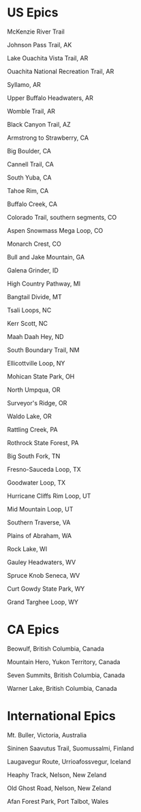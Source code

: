 # US Epics
McKenzie River Trail

Johnson Pass Trail, AK

Lake Ouachita Vista Trail, AR

Ouachita National Recreation Trail, AR

Syllamo, AR

Upper Buffalo Headwaters, AR

Womble Trail, AR

Black Canyon Trail, AZ

Armstrong to Strawberry, CA

Big Boulder, CA

Cannell Trail, CA

South Yuba, CA

Tahoe Rim, CA

Buffalo Creek, CA

Colorado Trail, southern segments, CO

Aspen Snowmass Mega Loop, CO

Monarch Crest, CO

Bull and Jake Mountain, GA

Galena Grinder, ID

High Country Pathway, MI

Bangtail Divide, MT

Tsali Loops, NC

Kerr Scott, NC

Maah Daah Hey, ND

South Boundary Trail, NM

Ellicottville Loop, NY

Mohican State Park, OH

North Umpqua, OR

Surveyor's Ridge, OR

Waldo Lake, OR

Rattling Creek, PA

Rothrock State Forest, PA

Big South Fork, TN

Fresno-Sauceda Loop, TX

Goodwater Loop, TX

Hurricane Cliffs Rim Loop, UT

Mid Mountain Loop, UT

Southern Traverse, VA

Plains of Abraham, WA

Rock Lake, WI

Gauley Headwaters, WV

Spruce Knob Seneca, WV

Curt Gowdy State Park, WY

Grand Targhee Loop, WY

# CA Epics

Beowulf, British Columbia, Canada

Mountain Hero, Yukon Territory, Canada

Seven Summits, British Columbia, Canada

Warner Lake, British Columbia, Canada

# International Epics

Mt. Buller, Victoria, Australia

Sininen Saavutus Trail, Suomussalmi, Finland

Laugavegur Route, Urrioafossvegur, Iceland

Heaphy Track, Nelson, New Zeland

Old Ghost Road, Nelson, New Zeland

Afan Forest Park, Port Talbot, Wales
